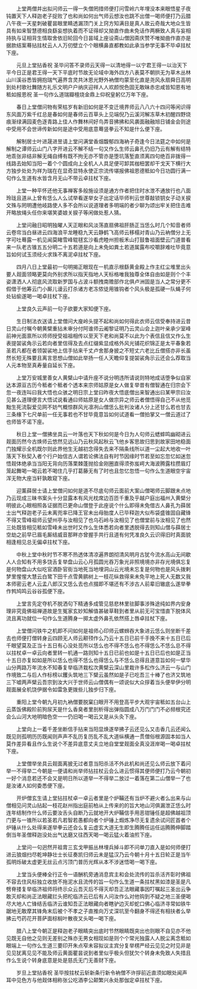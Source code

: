 <!-- { "loadSidebar": true } -->
　　上堂两僧并出拟问师云一得一失僧罔措师便打问雪岭六年埋没本来眼悟星子夜钝置天下人释迦老子捉败了也和尚如何出气师云想汝也跳不出僧一喝师便打乃云腊八午夜一天星刺破瞿昙眼里睛透漏顶门关上窍方知满目是真人故云奇哉大地众生皆具有如来智慧德相良繇妄想执着而不证得却又拗直作曲未免话作两橛致人真与妄相持执与证相背生情取舍依旧轮回今日昙域上座设斋山僧因斋庆赞不唯拗曲作直亦是据款结案蓦拈拄杖云人人万仞壁立个个眼横鼻直都教如此承当参学无事不毕卓拄杖下座。

　　元旦上堂拈香祝
圣毕问答不录师云天得一以清地得一以宁君王得一以治天下平今日正是君王得一天下平底时节故无论域中海外四方八表莫不朝拱无为草木丛林山川溪谷悉皆拥抱瑞气遍界含灵共沐恩光野外衲僧均蒙至化直是尧风永扇舜日高明到处村歌社舞随方礼乐文明户户纳庆迎祥人人欢颜悦色固无敢昧赤忠咸皆知恩有地秪如报恩祝
圣一句作么道瑞瓣檀烧金鼎上仰祝皇躬亿万年下座。

　　春日上堂僧问物有荣枯岁有新旧如何是不变迁境界师云八八六十四问等闲识得东风面万紫千红总是春如何是春师云百草头上见端倪乃云溪河解冻草木初醒四野烧痕渐绿满园麦色逐青路上佳人作舞林间好鸟弄音拂拂和风袭面融融旭日铺金会则途中受用不会世谛传新如何是途中受用底意蓦竖拳云不知是什么便下座。

　　解制居士叶进晟进昱请上堂问满堂香烟馥郁四海衲子奇逢今日法筵之中如何是解制之谭师云山门八字开进云不解不结一句又作么生师云鼻孔仍旧乃云有解有结特地乖张非结非解无绳自缚有既不拘无亦不管亦是堕坑落堑直须离四句绝百非拨得一线路去始知当阳一着个个圆成向上全机人人具足便可卸其枷杻罢却干戈天下横行大方独步处处为祥为瑞在在显奇显特永使正宗流传堪报佛祖恩德秪如今日功圆行满一句作么生道有水皆含月无山不带云卓拄杖下座。

　　上堂一种平怀还他无事禅客多般施设须是通方作者把住时水泄不通放行也八面玲珑且道从上曾有恁么人么试举看遂举女子出定话毕师判云世尊敲锁钥女子动关捩文殊与罔明遭他岐路使人多不会所以说道理者多明端的者少聊为颂出牢关把住击难开略放绳头任你来堪笑婆娘关捩子等闲做处惹人猜。

　　上堂问融日昭明独曜人天正眼和风淡荡直扇佛祖肝肠正当恁么时几个知音者师云卷帘当白昼进云四海浪平龙睡稳九天云静鹤飞高师云移榻对青山乃云衲僧分上无字可吐蓦露一机见闻莫睹雪峰辊毬玄沙看虎睦州担板禾山打鼓鲁祖面壁云门道普看来一队老古锥五五分明二十五若道是向上未免如粪土若道属露布咬嚼辞难吐毕竟意旨如何试玉须经火求珠不离泥卓拄杖下座。

　　四月八日上堂最初一句明揭正眼现在一机直示根繇黄金殿上作主红尘堆里出头要人觌面领略更莫向外别求所以指天指地人天标格唯我独尊全体自由如是则个个丰姿潇洒人人彻底风流取新罗国与占波斗额拽南赡部作北俱卢洲固是当人之常分更不假借于他筹云门小厮儿谩云打杀诸方老冻侬徒用锥钩者个风头极是孤硬一队蝇子何处钻偷遂喝一喝卓拄杖下座。

　　上堂良久云声前一句子欲要大家知便下座。

　　生日制法衣送请上堂僧问大廋岭头提不起和尚如何得此衣师云信受奉持进云昔日灵山付嘱今朝黄檗重拈未审分付阿谁师云阇黎证明乃云灵山会上迦叶亲承少室峰前神光面禀所以师师授受祖祖相传以至天下老和尚莫不以此为个表信且信又作么生表提袈裟角示云若向者里信得及去点红缀紫显成格外风光铺花织锦正是太平春象若圣若凡都在者领袈裟地上信手拈来千丈卢舍那身披之不短丈六老比丘僧搭亦非长虽然长短无殊要且离言思想山僧如此举扬一任人天瞻仰复提袈裟角示云还会么荐取当人元本物至真寿量自延长下座。

　　上堂万安城里善女人黄檗山中请升座不说分明违所请说则特地成话堕争似自家达本源亘古历今秪者个秪者个透本来宗师姑原是女人做复举昔有僧智通在归宗会下忽一夜连叫曰我大悟也众骇之明日宗上堂曰昨夜大悟底僧出来智通出曰某甲宗曰汝见甚么道理便言大悟试说看通曰师姑原是女人做宗异之师云者僧悟得自己不从他觅黜生死流裂爱见网不妨气概惊群风光凛冽山僧恁么批判汝诸人分上还甘么若也甘去三条椽下七尺单前一任无事若也不甘毕竟意旨如何试道看一僧拍掌又一僧云道过了也师皆不诺下座。

　　秋日上堂一僧拂坐具云一叶落也天下秋如何是今日为人句师云蟋蟀鸣幽砌进云觌面历然今古焕师云悠然见远山乃云秋风起秋云飞他乡客思故归思到故家田地稳面门独耀示全机既尔则此界他生无越初念得失去来不隔条线所以道一尘起大地收一叶落天下秋契入者个行户始信古人谓若论佛法自有时节因缘时节若至如忘忽忆如迷忽悟觌体绝承当当阳无背向历落栗棘蓬抛拾金刚圈直得须弥岌崿大海波腾露柱攒眉灯笼起舞喝一喝云若不喝住几乎打葛藤无有了时也且忽忆忽悟一句作么生道眼空宇宙浑无物大座当轩孰敢窥下座。

　　迎薰薛居士请上堂僧问如何是道不尽底句师云面前大案山僧喝师云脚跟未点地乃云现成三昧书案头十分显露本有风光枕席边百匝千重及乎越户庭出福州入黄檗分明彼此心眼相照各证据而已更命山僧登于此座说个什么即得未免借古人鼻孔为薛居士出气释迦老子云未离兜率已降王官未出母胎度人已毕释迦大似布袋盛锥固自藏锋不得又雪峰祖师云望州亭与汝相见了也乌石岭与汝相见了也僧堂前与汝相见了也然三处既皆相见秪如雪峰未出世时又作么生体悉若向者里透脱得去则知山僧与薛居士空劫之前早已眉毛厮结威音那畔亦曾握手共行且道有何凭准良久云识得旧时真面貌相逢相见总无偏卓拄杖下座。

　　中秋上堂中秋时节不寒不热透体清凉遍界朗彻清风明月古犹今流水高山无间歇人人合知有不用多饶舌复举盘山云心月孤圆光吞万象光非照境境亦非存光境俱忘复是何物盘山大似吃官酒卧官街当地死当地埋洞山云光境未忘复是何物也是风头拨剌梦里惺惺大慧云白鹭下田千点雪黄鹂树上一枝花纵救得来未免平地上死人无数又我本师密云老人云孟八郎汉又恁么去也点掇即不堪还有不涉古人前辈旧辙底么遂举拳作鹁鸠鸣云谷谷孤便下座。

　　上堂言先定夺机不脱洒句下精通多成管见慈悲林里驻脚事涉殊途纯如界内安身理非究竟佛祖禅道故是生冤家玄妙知解值甚破草鞋到者里从前无可宝惜直下脱体风流且离功就位一句作么生道腾身一掷太虚外鼻孔依然搭上唇卓拄杖下座。

　　上堂僧问铁牛之机即不问如何是祖师心印师云螺蛳吞大象进云恁么则坐断千差去也师便打僧转身云四顾无人师云颟顸作么乃云十五日已前千手挽不来十五日已后千眼望莫及正当十五日有心没处觅所以恁么也不得不恁么也不得恁么不恁么总不得以拄杖卓一卓云向者里转一机通一路则知十五日已前也如是十五日已后也如是正当十五日亦复如如是所以恁么也得不恁么也得恁么与不恁么总得且道意旨如何一擘华山分两路万年流水不知春复举临济栽松次黄檗云深山里栽许多松作么济云一与山门作境致二与后人作标榜以钁头筑地三下檗云虽然如是子已吃吾三十棒了也济又筑地三下嘘两声檗云吾宗到汝大兴于世师云山僧偶有一颂说似大众拶着当头便举伊分明觌面展全机饶伊据令如雷急更拨些儿独步归下座。

　　重阳上堂今朝九月初九衲僧要脱窠臼眼开不用登高平步大观宇宙秪如五台山上云蒸饭佛殿阶前狗尿天是什么香臭者里剖析得出弹指圆成八万门门门不必频根究还会么山河大地明暗色空一一仍旧喝一喝云又是从头灸下座。

　　上堂向上一着千差坐断信手拈来当阳显焕遂举拂子云还见么又击香几云还闻么既见则孤明历历既闻则声声不乱历复历乱不乱大道纵横通一贯僧俗根源固本如当人莫作差异看且作么生说个不差异底意丈夫立地自堂堂觌面全真没涯岸喝一喝卓拄杖下座。

　　上堂僧举坐具云觌面离披无过者意当阳杀活不外此机和尚还见么师云放下着问举一不得举二今朝是一便请和尚举师拈拄杖云会么进云惯得其便师便打乃云今朝初一好个消息若还不会又是明日所以道举一不得举二放过一着落在第二山僧举一了也是汝诸人如何委悉便下座。

　　开炉僧玄生请上堂拈拄杖卓一卓云者里是个炉鞴还有当炉不避火者么出来与山僧相见问灵山拈起一枝花赵州指出庭前柏从上传来的的旨大地山河俱漏泄正恁么时连年结制作什么师云要汝舌头自断乃云就地开大炉鞴信手用恶钳锤任是超佛越祖顶门更与一锥所以若圣若凡若智若愚都向者个炉锤上煆炼净尽无复遗余试问匠首者个炉锤从什么处得来遂举拳云还会么复云虚玄大道无生即生腾腾任运任运腾腾伸脚踏倒当年圣僧释迦没处出气达磨又往西天喝一喝云猛火着油煎下座。

　　上堂问一句迥然开祖胄三玄戈甲振丛林埋兵掉斗即不问单刀直入是如何师便打进云狼烟扫尽乾坤静壮士长征奏凯归师云未是猛汉乃云今朝十月十五日轮正是当午孤明烁破太虚更无丝云点污顶门普历光辉从本不涉迷悟喝一喝下座。

　　上堂当头便棒全行正令一语酬机旁通消息宾主和会处流传的旨杀活齐彰时佛祖不容去住风标独立收放不拖泥水且流传的旨一句作么生道一条拄杖黑如漆是圣是凡劈脊搂复举临济祖师将终示众云吾灭后不得灭却吾正法眼藏事因叮嘱起三圣出云争敢灭却和尚正法眼藏拦头把柁临济云已后有人问汝作么对他钩到不疑之地三圣便喝尽大地人亡锋结舌临济云谁知吾正法眼藏向者瞎驴边灭却蛇口佛心临济寻常如铁牛踞地无敢摩其锋角末后被个不孝之子直推向万丈深坑至今翻身不得还有相扶者么举拂云芍药花开菩萨面棕榈叶散夜叉头喝一喝下座。

　　腊八上堂今朝正是释迦老子眼睛突出底时节然眼睛既突出也则眼不自见亦不他见既无自他之见则无差别之殊亦无男女相现如是则个个常光独露人人脱尘离念秪如眼端上一句作么生道三要印开朱点窄未容拟议主宾分复举楞严经云见见之时见非是见见犹离见见不能及师云黄面瞿昙说到者里似乎极头但犹欠个转身未免致人失措且作么生说个转身底意是处是慈氏无门无善财下座。

　　岁旦上堂拈香祝
圣毕按拄杖云斩新条行新令衲僧不许拶前近直须如眼处闻声耳中见色方与他觌体相称张公吃酒李公颠繁兴永处那伽定卓拄杖下座。

